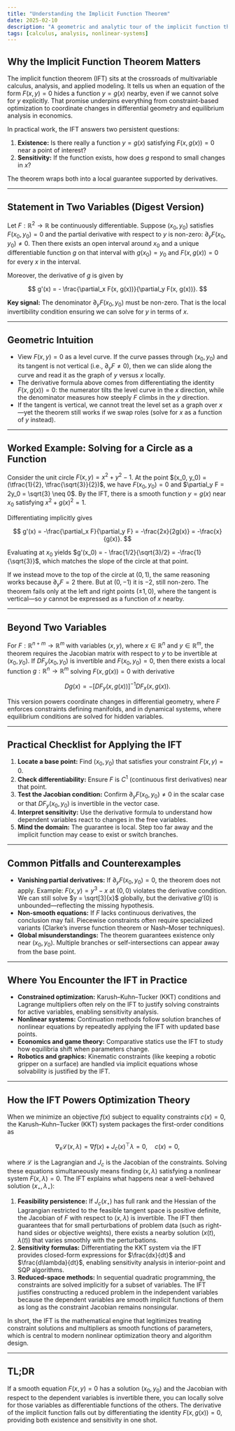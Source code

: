 ```yaml
---
title: "Understanding the Implicit Function Theorem"
date: 2025-02-10
description: "A geometric and analytic tour of the implicit function theorem with worked examples and intuition for applied math."
tags: [calculus, analysis, nonlinear-systems]
---
```


## Why the Implicit Function Theorem Matters

The implicit function theorem (IFT) sits at the crossroads of multivariable calculus, analysis, and applied modeling. It tells us when an equation of the form $F(x, y) = 0$ hides a function $y = g(x)$ nearby, even if we cannot solve for $y$ explicitly. That promise underpins everything from constraint-based optimization to coordinate changes in differential geometry and equilibrium analysis in economics.

In practical work, the IFT answers two persistent questions:

1. **Existence:** Is there really a function $y = g(x)$ satisfying $F(x, g(x)) = 0$ near a point of interest?
2. **Sensitivity:** If the function exists, how does $g$ respond to small changes in $x$?

The theorem wraps both into a local guarantee supported by derivatives.

---

## Statement in Two Variables (Digest Version)

Let $F: \mathbb{R}^2 \to \mathbb{R}$ be continuously differentiable. Suppose $(x_0, y_0)$ satisfies $F(x_0, y_0) = 0$ and the partial derivative with respect to $y$ is non-zero: $\partial_y F(x_0, y_0) \neq 0$. Then there exists an open interval around $x_0$ and a unique differentiable function $g$ on that interval with $g(x_0) = y_0$ and $F(x, g(x)) = 0$ for every $x$ in the interval.

Moreover, the derivative of $g$ is given by

$$ g'(x) = - \frac{\partial_x F(x, g(x))}{\partial_y F(x, g(x))}. $$

**Key signal:** The denominator $\partial_y F(x_0, y_0)$ must be non-zero. That is the local invertibility condition ensuring we can solve for $y$ in terms of $x$.

---

## Geometric Intuition

- View $F(x, y) = 0$ as a level curve. If the curve passes through $(x_0, y_0)$ and its tangent is not vertical (i.e., $\partial_y F \neq 0$), then we can slide along the curve and read it as the graph of $y$ versus $x$ locally.
- The derivative formula above comes from differentiating the identity $F(x, g(x)) = 0$: the numerator tilts the level curve in the $x$ direction, while the denominator measures how steeply $F$ climbs in the $y$ direction.
- If the tangent is vertical, we cannot treat the level set as a graph over $x$—yet the theorem still works if we swap roles (solve for $x$ as a function of $y$ instead).

---

## Worked Example: Solving for a Circle as a Function

Consider the unit circle $F(x, y) = x^2 + y^2 - 1$. At the point $(x_0, y_0) = (\tfrac{1}{2}, \tfrac{\sqrt{3}}{2})$, we have $F(x_0, y_0) = 0$ and $\partial_y F = 2y_0 = \sqrt{3} \neq 0$. By the IFT, there is a smooth function $y = g(x)$ near $x_0$ satisfying $x^2 + g(x)^2 = 1$.

Differentiating implicitly gives

$$ g'(x) = -\frac{\partial_x F}{\partial_y F} = -\frac{2x}{2g(x)} = -\frac{x}{g(x)}. $$

Evaluating at $x_0$ yields $g'(x_0) = - \frac{1/2}{\sqrt{3}/2} = -\frac{1}{\sqrt{3}}$, which matches the slope of the circle at that point.

If we instead move to the top of the circle at $(0, 1)$, the same reasoning works because $\partial_y F = 2$ there. But at $(0, -1)$ it is $-2$, still non-zero. The theorem fails only at the left and right points $(\pm1, 0)$, where the tangent is vertical—so $y$ cannot be expressed as a function of $x$ nearby.

---

## Beyond Two Variables

For $F: \mathbb{R}^{n+m} \to \mathbb{R}^m$ with variables $(x, y)$, where $x \in \mathbb{R}^n$ and $y \in \mathbb{R}^m$, the theorem requires the Jacobian matrix with respect to $y$ to be invertible at $(x_0, y_0)$. If $DF_y(x_0, y_0)$ is invertible and $F(x_0, y_0) = 0$, then there exists a local function $g: \mathbb{R}^n \to \mathbb{R}^m$ solving $F(x, g(x)) = 0$ with derivative

$$ Dg(x) = -\left[DF_y(x, g(x))\right]^{-1} DF_x(x, g(x)). $$

This version powers coordinate changes in differential geometry, where $F$ enforces constraints defining manifolds, and in dynamical systems, where equilibrium conditions are solved for hidden variables.

---

## Practical Checklist for Applying the IFT

1. **Locate a base point:** Find $(x_0, y_0)$ that satisfies your constraint $F(x, y) = 0$.
2. **Check differentiability:** Ensure $F$ is $C^1$ (continuous first derivatives) near that point.
3. **Test the Jacobian condition:** Confirm $\partial_y F(x_0, y_0) \neq 0$ in the scalar case or that $DF_y(x_0, y_0)$ is invertible in the vector case.
4. **Interpret sensitivity:** Use the derivative formula to understand how dependent variables react to changes in the free variables.
5. **Mind the domain:** The guarantee is local. Step too far away and the implicit function may cease to exist or switch branches.

---

## Common Pitfalls and Counterexamples

- **Vanishing partial derivatives:** If $\partial_y F(x_0, y_0) = 0$, the theorem does not apply. Example: $F(x, y) = y^3 - x$ at $(0, 0)$ violates the derivative condition. We can still solve $y = \sqrt[3]{x}$ globally, but the derivative $g'(0)$ is unbounded—reflecting the missing hypothesis.
- **Non-smooth equations:** If $F$ lacks continuous derivatives, the conclusion may fail. Piecewise constraints often require specialized variants (Clarke’s inverse function theorem or Nash–Moser techniques).
- **Global misunderstandings:** The theorem guarantees existence only near $(x_0, y_0)$. Multiple branches or self-intersections can appear away from the base point.

---

## Where You Encounter the IFT in Practice

- **Constrained optimization:** Karush–Kuhn–Tucker (KKT) conditions and Lagrange multipliers often rely on the IFT to justify solving constraints for active variables, enabling sensitivity analysis.
- **Nonlinear systems:** Continuation methods follow solution branches of nonlinear equations by repeatedly applying the IFT with updated base points.
- **Economics and game theory:** Comparative statics use the IFT to study how equilibria shift when parameters change.
- **Robotics and graphics:** Kinematic constraints (like keeping a robotic gripper on a surface) are handled via implicit equations whose solvability is justified by the IFT.

---

## How the IFT Powers Optimization Theory

When we minimize an objective $f(x)$ subject to equality constraints $c(x) = 0$, the Karush–Kuhn–Tucker (KKT) system packages the first-order conditions as

$$
\nabla_x \mathcal{L}(x, \lambda) = \nabla f(x) + J_c(x)^\top \lambda = 0, \quad c(x) = 0,
$$

where $\mathcal{L}$ is the Lagrangian and $J_c$ is the Jacobian of the constraints. Solving these equations simultaneously means finding $(x, \lambda)$ satisfying a nonlinear system $F(x, \lambda) = 0$. The IFT explains what happens near a well-behaved solution $(x_\star, \lambda_\star)$:

1. **Feasibility persistence:** If $J_c(x_\star)$ has full rank and the Hessian of the Lagrangian restricted to the feasible tangent space is positive definite, the Jacobian of $F$ with respect to $(x, \lambda)$ is invertible. The IFT then guarantees that for small perturbations of problem data (such as right-hand sides or objective weights), there exists a nearby solution $(x(t), \lambda(t))$ that varies smoothly with the perturbations.
2. **Sensitivity formulas:** Differentiating the KKT system via the IFT provides closed-form expressions for $\frac{dx}{dt}$ and $\frac{d\lambda}{dt}$, enabling sensitivity analysis in interior-point and SQP algorithms.
3. **Reduced-space methods:** In sequential quadratic programming, the constraints are solved implicitly for a subset of variables. The IFT justifies constructing a reduced problem in the independent variables because the dependent variables are smooth implicit functions of them as long as the constraint Jacobian remains nonsingular.

In short, the IFT is the mathematical engine that legitimizes treating constraint solutions and multipliers as smooth functions of parameters, which is central to modern nonlinear optimization theory and algorithm design.

---

## TL;DR

If a smooth equation $F(x, y) = 0$ has a solution $(x_0, y_0)$ and the Jacobian with respect to the dependent variables is invertible there, you can locally solve for those variables as differentiable functions of the others. The derivative of the implicit function falls out by differentiating the identity $F(x, g(x)) = 0$, providing both existence and sensitivity in one shot.
